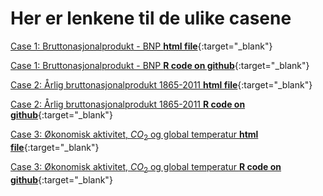 # Her er lenkene til de ulike casene

[Case 1: Bruttonasjonalprodukt - BNP **html file**](case_1_bnp.html){:target="_blank"}

[Case 1: Bruttonasjonalprodukt - BNP **R code on github**](https://github.com/uit-sok-1004-h21/cases/blob/main/case_1_bnp.R){:target="_blank"}

[Case 2: Årlig bruttonasjonalprodukt 1865-2011 **html file**](case_2_bnp_historisk.html){:target="_blank"}

[Case 2: Årlig bruttonasjonalprodukt 1865-2011 **R code on github**](https://github.com/uit-sok-1004-h21/cases/blob/main/case_2_bnp_historisk.R){:target="_blank"}

[Case 3: Økonomisk aktivitet, $CO_2$ og global temperatur **html file**](case_3_bnp_co2_temp.html){:target="_blank"}

[Case 3: Økonomisk aktivitet, $CO_2$ og global temperatur **R code on github**](https://github.com/uit-sok-1004-h21/cases/blob/main/case_3_bnp_co2_temp.R){:target="_blank"}


